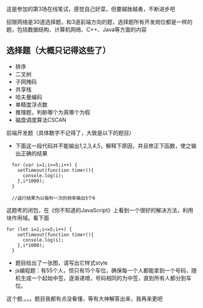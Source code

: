 这是参加的第3场在线笔试，感觉自己好菜，但要越挫越勇，不断进步吧

招银网络是30道选择题，和3道前端方向的题，选择题所有开发岗位都是一样的题，包括数据结构、计算机网络、C++、Java等方面的内容

选择题（大概只记得这些了）
---
* 排序
* 二叉树
* 子网掩码
* 共享栈
* 哈夫曼编码
* 单精度浮点数
* 推理题，判断哪个为真哪个为假
* 磁盘调度算法CSCAN

前端开发题（具体数字不记得了，大致是以下的题目）
* 下面这一段代码并不能输出1,2,3,4,5，解释下原因，并且修正下函数，使之输出正确的结果

```
  for (var i=1;i<=5;i++) {
    setTimeout(function timer(){
      console.log(i);
    },i*1000);
  }
  
  //运行结果为以每秒一次的频率输出5个6
```

这题考的闭包，在《你不知道的JavaScript》上看到一个很好的解决方法，利用块作用域。看下面
```
for (let i=1;i<=5;i++) {
    setTimeout(function timer(){
      console.log(i);
    },i*1000);
  }
```
* 题目给出了一张图，请写出它样式style
* js编程题：有55个人，但只有15个车位，确保每一个人都能拿到一个号码，随机生成一个起始中签，逐渐递增，号码相同的为中签，直到所有人都分到车位。

这个题.。。。题目我都有点没看懂，等有大神解答出来，我再来更吧
